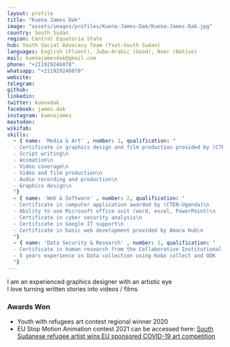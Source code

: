 ```yaml
---
layout: profile
title: "Kuena James Dak"
image: "assets/images/profiles/Kuena-James-Dak/Kuena-James-Dak.jpg"
country: South Sudan
region: Central Equatoria State
hub: Youth Social Advocacy Team (Ysat-South Sudan)
languages: English (Fluent), Juba-Arabic (Good), Nuer (Native)
mail: kuenajamesdak@gmail.com
phone: "+211929246078"
whatsapp: "+211929246078"
website: 
telegram: 
github: 
linkedin: 
twitter: kuenadak
facebook: james.dak
instagram: kuenajames
mastodon: 
wikifab: 
skills:
  - { name: 'Media & Art' , number: 1, qualification: "
  - Certificate in graphics design and film production provided by (CTEN-Uganda)\n
  - Script writing\n
  - Animation\n
  - Video coverage\n
  - Video and film production\n
  - Audio recording and production\n
  - Graphics design\n
  "}
  - { name: 'Web & Software' , number: 2, qualification: "
  - Certificate in computer application awarded by (CTEN-Uganda)\n
  - Ability to use Microsoft office suit (word, excel, PowerPoint)\n
  - Certificate in cyber security analysis\n
  - Certificate in Google IT support\n
  - Certificate in basic web development provided by Amara Hub\n
  "}
  - { name: 'Data Security & Research' , number: 3, qualification: "
  - Certificate in human research from the Collaborative Institutional Training Initiative (CITI Program)\n
  - 5 years experience in Data collection using Kobo collect and ODK
  "}
---
```

I am an experienced graphics designer with an artistic eye <br>
I love turning written stories into videos / films<br>
### Awards Won
  - Youth with refugees art contest regional winner 2020
  - EU Stop Motion Animation contest 2021 can be accessed here: <a href="https://www.unhcr.org/afr/news/stories/2021/4/607453994/south-sudanese-refugee-artist-wins-eu-sponsored-covid-19-art-competition.html"> South Sudanese refugee artist wins EU sponsored COVID-19 art competition</a>
